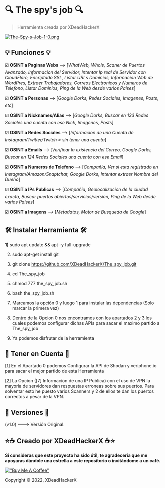# 🔍 The spy's job 🔍

> Herramienta creada por XDeadHackerX

[![The-Spy-s-Job-1-0.png](https://i.postimg.cc/908fw0jm/The-Spy-s-Job-1-0.png)](https://postimg.cc/PvDHBtx9)

## 💡 Funciones 💡

:ballot_box_with_check: **OSINT a Paginas Webs** --> [*WhatWeb, Whois, Scaner de Puertos Avanzado, Informacion del Servidor, Intentar Ip real de Servidor con CloudFlare, Encriptado SSL, Listar URLs Dominios, Informacion Web de WordPres, Extraer Trabajadores, Correos Electronicos y Numeros de Telefono, Listar Dominios, Ping de la Web desde varios Paises*]

:ballot_box_with_check: **OSINT a Personas** --> [*Google Dorks, Redes Sociales, Imagenes, Posts, etc*]

:ballot_box_with_check: **OSINT a Nicknames/Alias** --> [*Google Dorks, Buscar en 133 Redes Sociales una cuenta con ese Nick, Imagenes, Posts*]

:ballot_box_with_check: **OSINT a Redes Sociales** --> [*Informacion de una Cuenta de Instagram/Twitter/Twitch = sin tener una cuenta*]

:ballot_box_with_check: **OSINT a Emails** --> [*Verificar la existencia del Correo, Google Dorks, Buscar en 124 Redes Sociales una cuenta con ese Email*]

:ballot_box_with_check: **OSINT a Numeros de Telefono** --> [*Compañia, Ver si esta registrado en Instagram/Amazon/Snaptchat, Google Dorks, Intentar extraer Nombre del Dueño*]

:ballot_box_with_check: **OSINT a IPs Publicas** --> [*Compañia, Geolocalizacion de la ciudad exacta, Buscar puertos abiertos/servicios/version, Ping de la Web desde varios Paises*]

:ballot_box_with_check: **OSINT a Imagens** --> [*Metadatos, Motor de Busqueda de Google*]

## 🛠 Instalar Herramienta 🛠

**1)** sudo apt update && apt -y full-upgrade

2) sudo apt-get install git

3) git clone https://github.com/XDeadHackerX/The_spy_job.git

4) cd The_spy_job

5) chmod 777 the_spy_job.sh

6) bash the_spy_job.sh

7) Marcamos la opción 0 y luego 1 para instalar las dependencias (Solo marcar la primera vez)

8) Dentro de la Opcion 0 nos encontramos con los apartados 2 y 3 los cuales podemos configurar 
dichas APIs para sacar el maximo partido a The_spy_job

9) Ya podemos disfrutar de la herramienta

## 🎲 Tener en Cuenta 🎲

[1] En el Apartado 0 podemos Configurar la API de Shodan y veriphone.io para sacar el mejor partido de esta Herramienta

[2] La Opcion ([7] Informacion de una IP Publica) con el uso de VPN la mayoria de servidores dan respuestas erroneas sobre sus puertos. Para solventar esto he puesto varios Scanners y 2 de ellos te dan los puertos correctos a pesar de la VPN.

## 🔎 Versiones 🔎

(v1.0) ---> Versión Original.

## ⭐☕ Creado por XDeadHackerX ☕⭐

**Si consideras que este proyecto ha sido útil, te agradecería que me apoyaras dándole una estrella a este repositorio o invitándome a un café.**

[!["Buy Me A Coffee"](https://www.buymeacoffee.com/assets/img/custom_images/orange_img.png)](https://www.buymeacoffee.com/XDeadHackerX)

Copyright © 2022, XDeadHackerX
